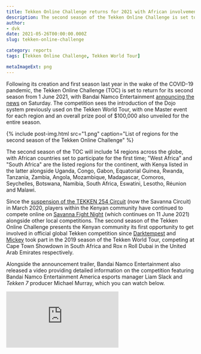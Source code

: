 ```yaml
---
title: Tekken Online Challenge returns for 2021 with African involvement
description: The second season of the Tekken Online Challenge is set to begin on 1 June 2021, with Dojo and Master events for all 14 regions.
author: 
- dvk
date: 2021-05-26T00:00:00.000Z
slug: tekken-online-challenge

category: reports
tags: [Tekken Online Challenge, Tekken World Tour]

metaImageExt: png
---
```

Following its creation and first season last year in the wake of the COVID-19 pandemic, the Tekken Online Challenge (TOC) is set to return for its second season from 1 June 2021, with Bandai Namco Entertainment [announcing the news](https://twitter.com/BNEesports/status/1396073360233172996) on Saturday. The competition sees the introduction of the Dojo system previously used on the Tekken World Tour, with one Master event for each region and an overall prize pool of $100,000 also unveiled for the entire season.

{% include post-img.html src="1.png" caption="List of regions for the second season of the Tekken Online Challenge" %}

The second season of the TOC will include 14 regions across the globe, with African countries set to participate for the first time; "West Africa" and "South Africa" are the listed regions for the continent, with Kenya listed in the latter alongside Uganda, Congo, Gabon, Equatorial Guinea, Rwanda, Tanzania, Zambia, Angola, Mozambique, Madagascar, Comoros, Seychelles, Botswana, Namibia, South Africa, Eswatini, Lesotho, Réunion and Malawi.

Since the [suspension of the TEKKEN 254 Circuit](/news/2020/04/13/circuit-suspended) (now the Savanna Circuit) in March 2020, players within the Kenyan community have continued to compete online on [Savanna Fight Night](/fight-night) (which continues on 11 June 2021) alongside other local competitions. The second season of the Tekken Online Challenge presents the Kenyan community its first opportunity to get involved in official global Tekken competition since [Darktempest](/circuit/tekken/profile.html?id=0749083) and [Mickey](/circuit/tekken/profile.html?id=2907096) took part in the 2019 season of the Tekken World Tour, competing at Cape Town Showdown in South Africa and Rox n Roll Dubai in the United Arab Emirates respectively.


<aside>
    <p>Alongside the announcement trailer, Bandai Namco Entertainment also released a video providing detailed information on the competition featuring Bandai Namco Entertainment America esports manager Liam Slack and <em>Tekken 7</em> producer Michael Murray, which you can watch below.</p>
    <div class="video-container d-flex justify-content-center mb-3">
        <iframe class="video-showcase" src="https://www.youtube.com/embed/GTuPWkJsG4M" frameborder="0" allow="autoplay; encrypted-media" allowfullscreen></iframe>
    </div>
<aside>